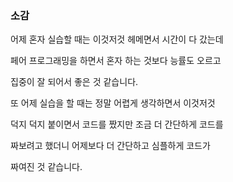 ### 소감 

어제 혼자 실습할 때는 이것저것 헤메면서 시간이 다 갔는데

페어 프로그래밍을 하면서 혼자 하는 것보다 능률도 오르고

집중이 잘 되어서 좋은 것 같습니다.

또 어제 실습을 할 때는 정말 어렵게 생각하면서 이것저것

덕지 덕지 붙이면서 코드를 짰지만 조금 더 간단하게 코드를 

짜보려고 했더니 어제보다 더 간단하고 심플하게 코드가 

짜여진 것 같습니다.